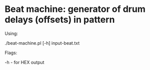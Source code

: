 # Beat machine: generator of drum delays (offsets) in pattern

Using: 

  ./beat-machine.pl [-h] input-beat.txt
  
Flags:

-h - for HEX output
